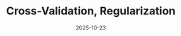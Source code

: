 ---
layout: lecture
number: 17
date: 2025-10-23
published: false
title: Cross-Validation, Regularization
presented_by: Josh Grossman
slido:
recording: 
files:
  slides: 
  pdf_slides:
  code:
  code_html:
  notebook:
  notes:
  additional_files:
    - name:
      link:
      target: #or leave empty
---